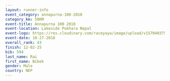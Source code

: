 ```yaml
---
layout: runner-info 
event_category: annapurna-100-2018 
category_km: 50KM 
event-title: Annapurna 100 2018 
event-location: Lakeside Pokhara Nepal 
event-logo: https://res.cloudinary.com/raceyaya/image/upload/v1570403752/logo/annapurna-100_kbwug4.jpg 
event-date: 10-27-2018 
overall_rank: 43
finish: 12-02-25
bib: 594
last_name: Rai
first_name: Bibek
gender: Male
country: NEP
---
```

